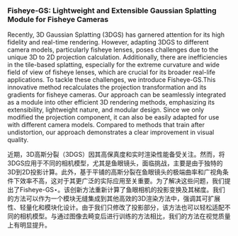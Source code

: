 ### Fisheye-GS: Lightweight and Extensible Gaussian Splatting Module for Fisheye Cameras

Recently, 3D Gaussian Splatting (3DGS) has garnered attention for its high fidelity and real-time rendering. However, adapting 3DGS to different camera models, particularly fisheye lenses, poses challenges due to the unique 3D to 2D projection calculation. Additionally, there are inefficiencies in the tile-based splatting, especially for the extreme curvature and wide field of view of fisheye lenses, which are crucial for its broader real-life applications. To tackle these challenges, we introduce Fisheye-GS.This innovative method recalculates the projection transformation and its gradients for fisheye cameras. Our approach can be seamlessly integrated as a module into other efficient 3D rendering methods, emphasizing its extensibility, lightweight nature, and modular design. Since we only modified the projection component, it can also be easily adapted for use with different camera models. Compared to methods that train after undistortion, our approach demonstrates a clear improvement in visual quality.

近期，3D高斯分裂（3DGS）因其高保真度和实时渲染性能备受关注。然而，将3DGS应用于不同的相机模型，尤其是鱼眼镜头，面临挑战，主要是由于独特的3D到2D投影计算。此外，基于平铺的高斯分裂在鱼眼镜头的极端曲率和广视角条件下效率不高，这对于其更广泛的实际应用至关重要。为了解决这些问题，我们提出了Fisheye-GS⋆。该创新方法重新计算了鱼眼相机的投影变换及其梯度。我们的方法可以作为一个模块无缝集成到其他高效的3D渲染方法中，强调其可扩展性、轻量化和模块化设计。由于我们只修改了投影部分，该方法也可以轻松适配不同的相机模型。与通过图像去畸变后进行训练的方法相比，我们的方法在视觉质量上有明显提升。

